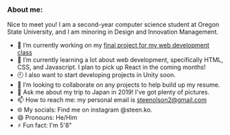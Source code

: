 ### About me:
Nice to meet you! I am a second-year computer science student at Oregon State University, and I am minoring in Design and Innovation Management.
- 🔭 I’m currently working on my [final project for my web development class](https://github.com/CS-290-nilsstreedain) 
- 🌱 I’m currently learning a lot about web development, specifically HTML, CSS, and Javascript. I plan to pick up React in the coming months!
- 🕘 I also want to start developing projects in Unity soon.  
- 👯 I’m looking to collaborate on any projects to help build up my resume.
- 💬 Ask me about my trip to Japan in 2019! I've got plenty of pictures.
- 📫 How to reach me: my personal email is steenolson2@gmail.com
- 🌐 My socials: Find me on instagram @steen.ko.
- 😄 Pronouns: He/Him
- ⚡ Fun fact: I'm 5'8"
